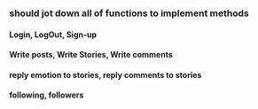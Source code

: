### should jot down all of functions to implement methods
#### Login, LogOut, Sign-up
#### Write posts, Write Stories, Write comments
#### reply emotion to stories, reply comments to stories
#### following, followers
